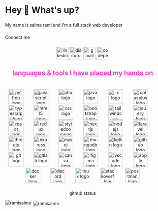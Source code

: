 <h1 align="left">Hey 👋 What's up?</h1>

###

<p align="left">My name is salma rami and I'm a  full stack web developer</p>

###

<p align="left">Connect me</p>

###

<div align="center">
  <a href="www.linkedin.com/in/salma-rami-55a11a349" target="_blank">
    <img src="https://img.shields.io/static/v1?message=LinkedIn&logo=linkedin&label=&color=0077B5&logoColor=white&labelColor=&style=for-the-badge" height="40" alt="linkedin logo"  />
  </a>
  <img src="https://img.shields.io/static/v1?message=Discord&logo=discord&label=&color=7289DA&logoColor=white&labelColor=&style=for-the-badge" height="40" alt="discord logo"  />
  <a href="ramisalma185@gmail.com" target="_blank">
    <img src="https://img.shields.io/static/v1?message=Gmail&logo=gmail&label=&color=D14836&logoColor=white&labelColor=&style=for-the-badge" height="40" alt="gmail logo"  />
  </a>
  <img src="https://img.shields.io/static/v1?message=Codepen&logo=codepen&label=&color=000000&logoColor=white&labelColor=&style=for-the-badge" height="40" alt="codepen logo"  />
</div>

###

<h2 align="center" style="color: #FB33BD;">languages & tools I have placed my hands on</h2>

###

<br clear="both">

<div align="center">
  <img src="https://cdn.jsdelivr.net/gh/devicons/devicon/icons/python/python-original.svg" height="48" alt="python logo"  />
  <img width="25" />
  <img src="https://skillicons.dev/icons?i=js" height="48" alt="javascript logo"  />
  <img width="25" />
  <img src="https://skillicons.dev/icons?i=php" height="48" alt="php logo"  />
  <img width="25" />
  <img src="https://skillicons.dev/icons?i=java" height="48" alt="java logo"  />
  <img width="25" />
  <img src="https://skillicons.dev/icons?i=c" height="48" alt="c logo"  />
  <img width="25" />
  <img src="https://skillicons.dev/icons?i=cpp" height="48" alt="cplusplus logo"  />
  <img width="25" />
  <img src="https://skillicons.dev/icons?i=ts" height="48" alt="typescript logo"  />
  <img width="25" />
  <img src="https://skillicons.dev/icons?i=html" height="48" alt="html5 logo"  />
  <img width="25" />
  <img src="https://skillicons.dev/icons?i=css" height="48" alt="css logo"  />
  <img width="25" />
  <img src="https://skillicons.dev/icons?i=bootstrap" height="48" alt="bootstrap logo"  />
  <img width="25" />
  <img src="https://skillicons.dev/icons?i=tailwind" height="48" alt="tailwindcss logo"  />
  <img width="25" />
  <img src="https://skillicons.dev/icons?i=jquery" height="48" alt="jquery logo"  />
  <img width="25" />
  <img src="https://skillicons.dev/icons?i=react" height="48" alt="react logo"  />
  <img width="25" />
  <img src="https://skillicons.dev/icons?i=redux" height="48" alt="redux logo"  />
  <img width="25" />
  <img src="https://skillicons.dev/icons?i=styledcomponents" height="48" alt="styledcomponents logo"  />
  <img width="25" />
  <img src="https://skillicons.dev/icons?i=nextjs" height="48" alt="nextjs logo"  />
  <img width="25" />
  <img src="https://skillicons.dev/icons?i=nodejs" height="48" alt="nodejs logo"  />
  <img width="25" />
  <img src="https://skillicons.dev/icons?i=laravel" height="48" alt="laravel logo"  />
  <img width="25" />
  <img src="https://skillicons.dev/icons?i=threejs" height="48" alt="threejs logo"  />
  <img width="25" />
  <img src="https://skillicons.dev/icons?i=express" height="48" alt="express logo"  />
  <img width="25" />
  <img src="https://skillicons.dev/icons?i=mysql" height="48" alt="mysql logo"  />
  <img width="25" />
  <img src="https://skillicons.dev/icons?i=mongodb" height="48" alt="mongodb logo"  />
  <img width="25" />
  <img src="https://skillicons.dev/icons?i=kotlin" height="48" alt="kotlin logo"  />
  <img width="25" />
  <img src="https://skillicons.dev/icons?i=github" height="48" alt="github logo"  />
  <img width="25" />
  <img src="https://skillicons.dev/icons?i=git" height="48" alt="git logo"  />
  <img width="25" />
  <img src="https://skillicons.dev/icons?i=gitlab" height="48" alt="gitlab logo"  />
  <img width="25" />
  <img src="https://cdn.jsdelivr.net/gh/devicons/devicon/icons/canva/canva-original.svg" height="48" alt="canva logo"  />
  <img width="25" />
  <img src="https://skillicons.dev/icons?i=figma" height="48" alt="figma logo"  />
  <img width="25" />
  <img src="https://skillicons.dev/icons?i=vscode" height="48" alt="vscode logo"  />
  <img width="25" />
  <img src="https://cdn.simpleicons.org/apple/000000" height="48" alt="apple logo"  />
  <img width="25" />
  <img src="https://skillicons.dev/icons?i=docker" height="48" alt="docker logo"  />
  <img width="25" />
  <img src="https://skillicons.dev/icons?i=discord" height="48" alt="discord logo"  />
  <img width="25" />
  <img src="https://skillicons.dev/icons?i=linux" height="48" alt="linux logo"  />
  <img width="25" />
  <img src="https://skillicons.dev/icons?i=stackoverflow" height="48" alt="stackoverflow logo"  />
  <img width="25" />
  <img src="https://skillicons.dev/icons?i=postman" height="48" alt="postman logo"  />
</div>

###

<p align="center">github status</p>
<p><img align="left" src="https://github-readme-stats.vercel.app/api/top-langs?username=ramisalma&show_icons=true&locale=en&layout=compact" alt="ramisalma" /></p>

<p>&nbsp;<img align="center" src="https://github-readme-stats.vercel.app/api?username=ramisalma&show_icons=true&locale=en" alt="ramisalma" /></p>

###
